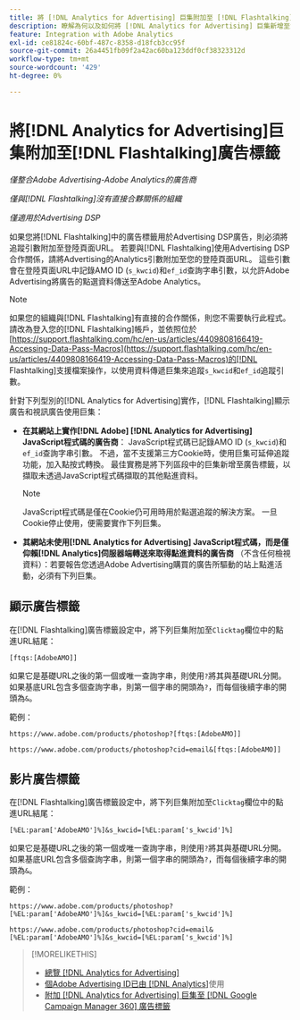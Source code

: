```yaml
---
title: 將 [!DNL Analytics for Advertising] 巨集附加至 [!DNL Flashtalking] 廣告標籤
description: 瞭解為何以及如何將 [!DNL Analytics for Advertising] 巨集新增至您的 [!DNL Flashtalking] 廣告標籤
feature: Integration with Adobe Analytics
exl-id: ce81824c-60bf-487c-8358-d18fcb3cc95f
source-git-commit: 26a4451fb09f2a42ac60ba123ddf0cf38323312d
workflow-type: tm+mt
source-wordcount: '429'
ht-degree: 0%

---
```


# 將[!DNL Analytics for Advertising]巨集附加至[!DNL Flashtalking]廣告標籤

*僅整合Adobe Advertising-Adobe Analytics的廣告商*

*僅與[!DNL Flashtalking]沒有直接合夥關係的組織*

*僅適用於Advertising DSP*

如果您將[!DNL Flashtalking]中的廣告標籤用於Advertising DSP廣告，則必須將追蹤引數附加至登陸頁面URL。 若要與[!DNL Flashtalking]使用Advertising DSP合作關係，請將Advertising的Analytics引數附加至您的登陸頁面URL。 這些引數會在登陸頁面URL中記錄AMO ID (`s_kwcid`)和`ef_id`查詢字串引數，以允許Adobe Advertising將廣告的點選資料傳送至Adobe Analytics。

>[!NOTE]
>
>如果您的組織與[!DNL Flashtalking]有直接的合作關係，則您不需要執行此程式。 請改為登入您的[!DNL Flashtalking]帳戶，並依照位於[https://support.flashtalking.com/hc/en-us/articles/4409808166419-Accessing-Data-Pass-Macros](https://support.flashtalking.com/hc/en-us/articles/4409808166419-Accessing-Data-Pass-Macros)的[!DNL Flashtalking]支援檔案操作，以使用資料傳遞巨集來追蹤`s_kwcid`和`ef_id`追蹤引數。

針對下列型別的[!DNL Analytics for Advertising]實作，[!DNL Flashtalking]顯示廣告和視訊廣告使用巨集：

* **在其網站上實作[!DNL Adobe] [!DNL Analytics for Advertising] JavaScript程式碼的廣告商**： JavaScript程式碼已記錄AMO ID (`s_kwcid`)和`ef_id`查詢字串引數。 不過，當不支援第三方Cookie時，使用巨集可延伸追蹤功能，加入點按式轉換。 最佳實務是將下列區段中的巨集新增至廣告標籤，以擷取未透過JavaScript程式碼擷取的其他點進資料。

  >[!NOTE]
  >
  >JavaScript程式碼是僅在Cookie仍可用時用於點選追蹤的解決方案。 一旦Cookie停止使用，便需要實作下列巨集。

* **其網站未使用[!DNL Analytics for Advertising] JavaScript程式碼，而是僅仰賴[!DNL Analytics]伺服器端轉送來取得點進資料的廣告商** （不含任何檢視資料）：若要報告您透過Adobe Advertising購買的廣告所驅動的站上點進活動，必須有下列巨集。

## 顯示廣告標籤

在[!DNL Flashtalking]廣告標籤設定中，將下列巨集附加至`Clicktag`欄位中的點進URL結尾：

```
[ftqs:[AdobeAMO]]
```

如果它是基礎URL之後的第一個或唯一查詢字串，則使用`?`將其與基礎URL分開。 如果基底URL包含多個查詢字串，則第一個字串的開頭為`?`，而每個後續字串的開頭為`&`。

範例：

`https://www.adobe.com/products/photoshop?[ftqs:[AdobeAMO]]`

`https://www.adobe.com/products/photoshop?cid=email&[ftqs:[AdobeAMO]]`

## 影片廣告標籤

在[!DNL Flashtalking]廣告標籤設定中，將下列巨集附加至`Clicktag`欄位中的點進URL結尾：

```
[%EL:param['AdobeAMO']%]&s_kwcid=[%EL:param['s_kwcid']%]
```

如果它是基礎URL之後的第一個或唯一查詢字串，則使用`?`將其與基礎URL分開。 如果基底URL包含多個查詢字串，則第一個字串的開頭為`?`，而每個後續字串的開頭為`&`。

範例：

`https://www.adobe.com/products/photoshop?[%EL:param['AdobeAMO']%]&s_kwcid=[%EL:param['s_kwcid']%]`

`https://www.adobe.com/products/photoshop?cid=email&[%EL:param['AdobeAMO']%]&s_kwcid=[%EL:param['s_kwcid']%]`

>[!MORELIKETHIS]
>
>* [總覽 [!DNL Analytics for Advertising]](overview.md)
>* [個Adobe Advertising ID已由 [!DNL Analytics]](/help/integrations/analytics/ids.md)使用
>* [附加 [!DNL Analytics for Advertising] 巨集至 [!DNL Google Campaign Manager 360] 廣告標籤](/help/integrations/analytics/macros-google-campaign-manager.md)

